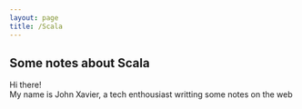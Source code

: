 ```yaml
---
layout: page
title: /Scala
---
```

## Some notes about Scala

<p class="message">
  Hi there!<br>
  My name is John Xavier, a tech enthousiast writting some notes on the web
</p>
